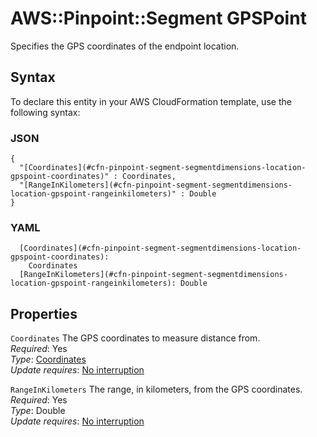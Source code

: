 # AWS::Pinpoint::Segment GPSPoint<a name="aws-properties-pinpoint-segment-segmentdimensions-location-gpspoint"></a>

Specifies the GPS coordinates of the endpoint location\.

## Syntax<a name="aws-properties-pinpoint-segment-segmentdimensions-location-gpspoint-syntax"></a>

To declare this entity in your AWS CloudFormation template, use the following syntax:

### JSON<a name="aws-properties-pinpoint-segment-segmentdimensions-location-gpspoint-syntax.json"></a>

```
{
  "[Coordinates](#cfn-pinpoint-segment-segmentdimensions-location-gpspoint-coordinates)" : Coordinates,
  "[RangeInKilometers](#cfn-pinpoint-segment-segmentdimensions-location-gpspoint-rangeinkilometers)" : Double
}
```

### YAML<a name="aws-properties-pinpoint-segment-segmentdimensions-location-gpspoint-syntax.yaml"></a>

```
  [Coordinates](#cfn-pinpoint-segment-segmentdimensions-location-gpspoint-coordinates):
    Coordinates
  [RangeInKilometers](#cfn-pinpoint-segment-segmentdimensions-location-gpspoint-rangeinkilometers): Double
```

## Properties<a name="aws-properties-pinpoint-segment-segmentdimensions-location-gpspoint-properties"></a>

`Coordinates` <a name="cfn-pinpoint-segment-segmentdimensions-location-gpspoint-coordinates"></a>
The GPS coordinates to measure distance from\.  
_Required_: Yes  
_Type_: [Coordinates](aws-properties-pinpoint-segment-segmentdimensions-location-gpspoint-coordinates.md)  
_Update requires_: [No interruption](https://docs.aws.amazon.com/AWSCloudFormation/latest/UserGuide/using-cfn-updating-stacks-update-behaviors.html#update-no-interrupt)

`RangeInKilometers` <a name="cfn-pinpoint-segment-segmentdimensions-location-gpspoint-rangeinkilometers"></a>
The range, in kilometers, from the GPS coordinates\.  
_Required_: Yes  
_Type_: Double  
_Update requires_: [No interruption](https://docs.aws.amazon.com/AWSCloudFormation/latest/UserGuide/using-cfn-updating-stacks-update-behaviors.html#update-no-interrupt)
